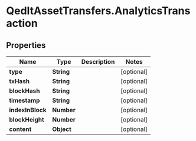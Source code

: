 # QedItAssetTransfers.AnalyticsTransaction

## Properties
Name | Type | Description | Notes
------------ | ------------- | ------------- | -------------
**type** | **String** |  | [optional] 
**txHash** | **String** |  | [optional] 
**blockHash** | **String** |  | [optional] 
**timestamp** | **String** |  | [optional] 
**indexInBlock** | **Number** |  | [optional] 
**blockHeight** | **Number** |  | [optional] 
**content** | **Object** |  | [optional] 



